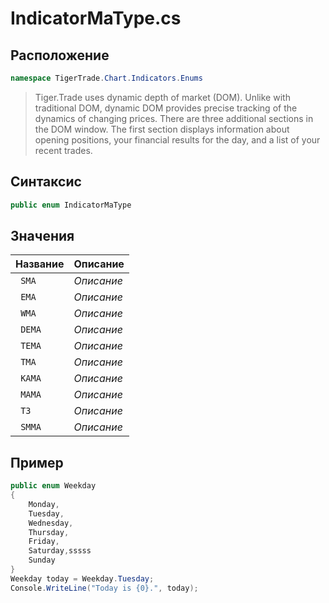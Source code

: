 
# IndicatorMaType.cs
## Расположение
```csharp
namespace TigerTrade.Chart.Indicators.Enums
```



> Tiger.Trade uses dynamic depth of market (DOM). Unlike with traditional DOM, dynamic DOM provides precise tracking of the dynamics of changing prices. There are three additional sections in the DOM window. The first section displays information about opening positions, your financial results for the day, and a list of your recent trades.

## Синтаксис
```csharp
public enum IndicatorMaType
```


## Значения
| Название | Описание |
| --- | --- |
| ` SMA` | *Описание* |
| ` EMA` | *Описание* |
| ` WMA` | *Описание* |
| ` DEMA` | *Описание* |
| ` TEMA` | *Описание* |
| ` TMA` | *Описание* |
| ` KAMA` | *Описание* |
| ` MAMA` | *Описание* |
| ` T3` | *Описание* |
| ` SMMA` | *Описание* |


## Пример
```csharp
public enum Weekday
{
    Monday,
    Tuesday,
    Wednesday,
    Thursday,
    Friday,
    Saturday,sssss
    Sunday
}
Weekday today = Weekday.Tuesday;
Console.WriteLine("Today is {0}.", today);
```

